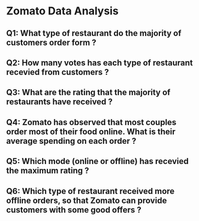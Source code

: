 # Zomato Data Analysis
<h2>Q1: What type of restaurant do the majority of customers order form ?</h2>
<h2>Q2: How many votes has each type of restaurant recevied from customers ?</h2>
<h2>Q3: What are the rating that the majority of restaurants have received ?</h2>
<h2>Q4: Zomato has observed that most couples order most of their food online. What is their average spending on each order ?</h2>
<h2>Q5: Which mode (online or offline) has recevied the maximum rating ?</h2>
<h2>Q6: Which type of restaurant received more offline orders, so that Zomato can provide customers with some good offers ?</h2>
